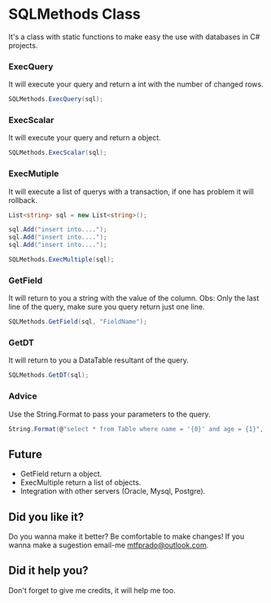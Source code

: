 # SQLMethods Class

It's a class with static functions to make easy the use with databases in C# projects.

### ExecQuery

It will execute your query and return a int with the number of changed rows.

```C#
SQLMethods.ExecQuery(sql);
```

### ExecScalar

It will execute your query and return a object.

```C#
SQLMethods.ExecScalar(sql);
```

### ExecMutiple

It will execute a list of querys with a transaction, if one has problem it will rollback.

```C#
List<string> sql = new List<string>();

sql.Add("insert into....");
sql.Add("insert into....");
sql.Add("insert into....");

SQLMethods.ExecMultiple(sql);
```

### GetField

It will return to you a string with the value of the column. 
Obs: Only the last line of the query, make sure you query return just one line. 

```C#
SQLMethods.GetField(sql, "FieldName");
```

### GetDT

It will return to you a DataTable resultant of the query.

```C#
SQLMethods.GetDT(sql);
```

### Advice

Use the String.Format to pass your parameters to the query.

```C#
String.Format(@"select * from Table where name = '{0}' and age = {1}", Name, Age);
```


## Future

* GetField return a object.
* ExecMultiple return a list of objects.
* Integration with other servers (Oracle, Mysql, Postgre).

## Did you like it?

Do you wanna make it better? Be comfortable to make changes!
If you wanna make a sugestion email-me mtfprado@outlook.com.

## Did it help you?

Don't forget to give me credits, it will help me too.